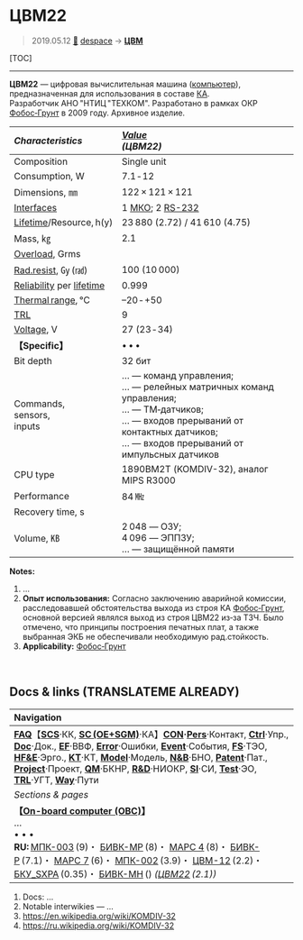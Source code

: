 # ЦВМ22
> 2019.05.12 [🚀](../index/index.md) [despace](index.md) → **[ЦВМ](obc.md)**

[TOC]

---

**ЦВМ22** — цифровая вычислительная машина ([компьютер](obc.md)), предназначенная для использования в составе [КА](sc.md).  
Разработчик АНО "НТИЦ "ТЕХКОМ". Разработано в рамках ОКР [Фобос‑Грунт](фобос_грунт.md) в 2009 году. Архивное изделие.

|*Characteristics*|*[Value](si.md)<br> (ЦВМ22)*|
|:--|:--|
|Composition|Single unit|
|Consumption, W|7.1 ‑ 12|
|Dimensions, ㎜|122 × 121 × 121|
|[Interfaces](interface.md)|1 [МКО](mil_std_1553.md); 2 [RS-232](rs_xxx.md)|
|[Lifetime](lifetime.md)/Resource, h(y)|23 880 (2.72) / 41 610 (4.75)|
|Mass, ㎏|2.1|
|[Overload](vibration.md), Grms| |
|[Rad.resist](ion_rad.md), ㏉ (㎭)|100 (10 000)|
|[Reliability](qm.md) per [lifetime](lifetime.md)|0.999|
|[Thermal range](tcs.md), ℃|–20 ‑ +50|
|[TRL](trl.md)|9|
|[Voltage](voltage.md), V|27 (23 ‑ 34)|
|**【Specific】**|• • •|
|Bit depth|32 бит|
|Commands,<br> sensors,<br> inputs|… — команд управления;<br> … — релейных матричных команд управления;<br> … — ТМ‑датчиков;<br> … — входов прерываний от контактных датчиков;<br> … — входов прерываний от импульсных датчиков|
|CPU type|1890ВМ2Т (KOMDIV-32), аналог MIPS R3000|
|Performance|84 ㎒|
|Recovery time, s| |
|Volume, ㎅|2 048 — ОЗУ;<br> 4 096 — ЭППЗУ;<br> … — защищённой памяти|

**Notes:**

   1. …
   1. **Опыт использования:** Согласно заключению аварийной комиссии, расследовавшей обстоятельства выхода из строя КА [Фобос‑Грунт](фобос_грунт.md), основной версией являлся выход из строя ЦВМ22 из‑за ТЗЧ. Было отмечено, что принципы построения печатных плат, а также выбранная ЭКБ не обеспечивали необходимую рад.стойкость.
   1. **Applicability:** [Фобос‑Грунт](фобос_грунт.md)



<p style="page-break-after:always"> </p>

## Docs & links (TRANSLATEME ALREADY)
|Navigation|
|:--|
|**[FAQ](faq.md)**【**[SCS](scs.md)**·КК, **[SC (OE+SGM)](sc.md)**·КА】**[CON](contact.md)·[Pers](person.md)**·Контакт, **[Ctrl](control.md)**·Упр., **[Doc](doc.md)**·Док., **[EF](ef.md)**·ВВФ, **[Error](error.md)**·Ошибки, **[Event](event.md)**·События, **[FS](fs.md)**·ТЭО, **[HF&E](hfe.md)**·Эрго., **[KT](kt.md)**·КТ, **[Model](model.md)**·Модель, **[N&B](nnb.md)**·БНО, **[Patent](патент.md)**·Пат., **[Project](project.md)**·Проект, **[QM](qm.md)**·БКНР, **[R&D](rnd.md)**·НИОКР, **[SI](si.md)**·СИ, **[Test](test.md)**·ЭО, **[TRL](trl.md)**·УГТ, **[Way](way.md)**·Пути|
|*Sections & pages*|
|**【[On-board computer (OBC)](obc.md)】**<br> … <br>• • •<br> **RU:** [МПК-003](mpk_003.md) (9)・ [БИВК-МР](bivk_mr.md) (8)・ [МАРС 4](mars_4.md) (8)・ [БИВК-Р](bivk_r.md) (7.1)・ [МАРС 7](mars_7.md) (6)・ [МПК-002](mpk2.md) (3.9)・ [ЦВМ-12](cvm_12.md) (2.2)・ [БКУ_SXPA](bku_sxpa.md) (0.35)・ [БИВК-МН](бивк‑мн.md) () *([ЦВМ22](cvm22.md) (2.1))*|

   1. Docs: …
   1. Notable interwikies — …
   1. <https://en.wikipedia.org/wiki/KOMDIV-32>
   1. <https://ru.wikipedia.org/wiki/KOMDIV-32>
